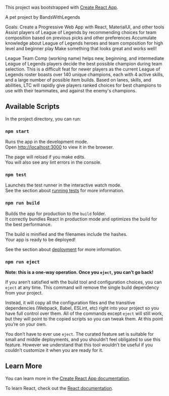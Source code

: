 This project was bootstrapped with [Create React App](https://github.com/facebook/create-react-app).

A pet project by BandsWithLegends

Goals:
Create a Progressive Web App with React, MaterialUI, and other tools
Assist players of League of Legends by recommending choices for team composition based on previous picks and other preferences
Accumulate knowledge about League of Legends heroes and team composition for high level and beginner play
Make something that looks great and works well!

League Team Comp (working name) helps new, beginning, and intermediate League of Legends players decide the best possible champion during team selection.
This is a difficult feat for newer players as the current League of Legends roster boasts over 140 unique champions, each with 4 active skills, and a large number of possible item builds.
Based on lanes, skills, and abilities, LTC will rapidly give players ranked choices for best champions to use with their teammates, and against the enemy's champions.
 














## Available Scripts

In the project directory, you can run:

### `npm start`

Runs the app in the development mode.<br>
Open [http://localhost:3000](http://localhost:3000) to view it in the browser.

The page will reload if you make edits.<br>
You will also see any lint errors in the console.

### `npm test`

Launches the test runner in the interactive watch mode.<br>
See the section about [running tests](https://facebook.github.io/create-react-app/docs/running-tests) for more information.

### `npm run build`

Builds the app for production to the `build` folder.<br>
It correctly bundles React in production mode and optimizes the build for the best performance.

The build is minified and the filenames include the hashes.<br>
Your app is ready to be deployed!

See the section about [deployment](https://facebook.github.io/create-react-app/docs/deployment) for more information.

### `npm run eject`

**Note: this is a one-way operation. Once you `eject`, you can’t go back!**

If you aren’t satisfied with the build tool and configuration choices, you can `eject` at any time. This command will remove the single build dependency from your project.

Instead, it will copy all the configuration files and the transitive dependencies (Webpack, Babel, ESLint, etc) right into your project so you have full control over them. All of the commands except `eject` will still work, but they will point to the copied scripts so you can tweak them. At this point you’re on your own.

You don’t have to ever use `eject`. The curated feature set is suitable for small and middle deployments, and you shouldn’t feel obligated to use this feature. However we understand that this tool wouldn’t be useful if you couldn’t customize it when you are ready for it.

## Learn More

You can learn more in the [Create React App documentation](https://facebook.github.io/create-react-app/docs/getting-started).

To learn React, check out the [React documentation](https://reactjs.org/).
